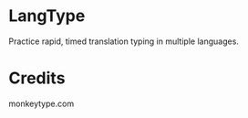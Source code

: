 # LangType

Practice rapid, timed translation typing in multiple languages.

# Credits
monkeytype.com
